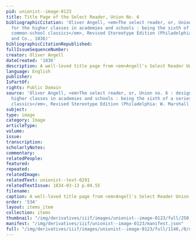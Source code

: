 ```yaml
---
pid: unionist--image-0123
title: Title Page of the Select Reader, Union No. 6
bibliographicCitation: 'Oliver Angell, <em>The select reader, or, Union no. 6 : designed
  for the higher classes in academies and schools : being the sixth of a series of
  common-school classics</em>, Revised Stereotype Edition (Philadelphia: W. Marshall
  and Co., 1836)'
bibliographicCitationRepublished: 
fullIssueSequenceNumber: 
creator: Oliver Angell
dateCreated: '1836'
description: A well-loved title page from <em>Angell's Select Reader Union No. 6</em>
language: English
publisher: 
IsPartOf: 
rights: Public Domain
source: 'Oliver Angell, <em>The select reader, or, Union no. 6 : designed for the
  higher classes in academies and schools : being the sixth of a series of common-school
  classics</em>, Revised Stereotype Edition (Philadelphia: W. Marshall and Co., 1836)'
subject: 
type: image
category: Image
articleType: 
volume: 
issue: 
transcription: 
scholarlyNotes: 
commentary: 
relatedPeople: 
featured: 
repeated: 
relatedImage: 
relatedText: unionist--text-0291
relatedTextIssue: 1834-03-13 p.04.55
filename: 
caption: A well-loved title page from <em>Angell's Select Reader Union No. 6</em>
order: '534'
layout: items_item
collection: items
thumbnail: "/img/derivatives/iiif/images/unionist--image-0123/full/250,/0/default.jpg"
manifest: "/img/derivatives/iiif/unionist--image-0123/manifest.json"
full: "/img/derivatives/iiif/images/unionist--image-0123/full/1140,/0/default.jpg"
---
```

